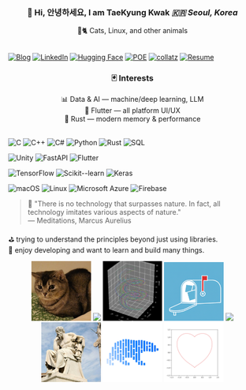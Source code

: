 <div align="center">
<h3>👋 Hi, 안녕하세요, I am TaeKyung Kwak  
<i>🇰🇷 Seoul, Korea</i> </h3>
 🐧🐈 Cats, Linux, and other animals 
</div>
<br>

[![Blog](https://img.shields.io/badge/🖼️Blog-www.taery.blog-FFB6C1?style=flat-square)](https://www.taery.blog)
[![LinkedIn](https://img.shields.io/badge/📫LinkedIn-kwaktaekyung-87CEFA?style=flat-square)](https://www.linkedin.com/in/kwaktaekyung/)
[![Hugging Face](https://img.shields.io/badge/Hugging_Face-🌈-yellow?style=flat-square&logo=huggingface)](https://huggingface.co/Taery)
[![POE](https://img.shields.io/badge/POE-🎨-FFA07A?style=flat-square&logo=poe&logoColor=pink)](https://poe.com/taery)
[![collatz](https://img.shields.io/badge/collatz-🎀-191970?style=flat-square&logo=rust&logoColor=F0F8FF)](https://polite-bush-02da9d200.1.azurestaticapps.net/)
[![Resume](https://img.shields.io/badge/Resume-Open-9370DB?style=flat-square&logo=google-chrome&logoColor=FFFFE0)](https://white-mushroom-011b04a00.1.azurestaticapps.net/)


<div align="center">
 <h3>🃏 Interests</h3>
  📊 Data & AI — machine/deep learning, LLM<br>
  🚀 Flutter — all platform UI/UX<br>
  🦀 Rust — modern memory & performance
</div>
<br>

![C](https://img.shields.io/badge/C-00599C?style=for-the-badge&logo=c&logoColor=white)
![C++](https://img.shields.io/badge/C++-00599C?style=for-the-badge&logo=cplusplus&logoColor=white)
![C#](https://img.shields.io/badge/C%23-239120?style=for-the-badge&logo=csharp&logoColor=white)
![Python](https://img.shields.io/badge/Python-3776AB?style=for-the-badge&logo=python&logoColor=white)
![Rust](https://img.shields.io/badge/Rust-000000?style=for-the-badge&logo=rust&logoColor=white)
![SQL](https://img.shields.io/badge/SQL-4479A1?style=for-the-badge&logo=database&logoColor=white)

![Unity](https://img.shields.io/badge/Unity-000000?style=for-the-badge&logo=unity&logoColor=white)
![FastAPI](https://img.shields.io/badge/FastAPI-009688?style=for-the-badge&logo=fastapi&logoColor=white)
![Flutter](https://img.shields.io/badge/Flutter-02569B?style=for-the-badge&logo=flutter&logoColor=white)

![TensorFlow](https://img.shields.io/badge/TensorFlow-FF6F00?style=for-the-badge&logo=tensorflow&logoColor=white)
![Scikit--learn](https://img.shields.io/badge/Scikit--learn-F7931E?style=for-the-badge&logo=scikitlearn&logoColor=white)
![Keras](https://img.shields.io/badge/Keras-D00000?style=for-the-badge&logo=keras&logoColor=white)

![macOS](https://img.shields.io/badge/macOS-000000?style=for-the-badge&logo=apple&logoColor=white)
![Linux](https://img.shields.io/badge/Linux-FCC624?style=for-the-badge&logo=linux&logoColor=black)
![Microsoft Azure](https://img.shields.io/badge/Microsoft%20Azure-0089D6?logo=msazure&logoColor=white&style=for-the-badge)
![Firebase](https://img.shields.io/badge/Firebase-FFCA28?style=for-the-badge&logo=firebase&logoColor=white)

> 📖 "There is no technology that surpasses nature. In fact, all technology imitates various aspects of nature."<br>
> — Meditations, Marcus Aurelius

⛳︎  trying to understand the principles beyond just using libraries.<br>
🎼  enjoy developing and want to learn and build many things.
<p align="center">
    <img src="assets/cat.jpg" width="24%" /> <img src="assets/sheep.jpg" width="24%" /> <img src="assets/3d_modi.png" width="24%" /> <img src="assets/icon_white.png" width="24%" /> <img src="assets/notebook.JPG" width="24%" /> <img src="assets/socrates.jpg" width="24%" /> <img src="assets/polars.png" width="24%" /> <img src="assets/heart.png" width="24%" />
</p>





